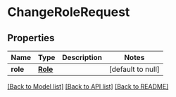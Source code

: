 # ChangeRoleRequest
## Properties

| Name | Type | Description | Notes |
|------------ | ------------- | ------------- | -------------|
| **role** | [**Role**](Role.md) |  | [default to null] |

[[Back to Model list]](../README.md#documentation-for-models) [[Back to API list]](../README.md#documentation-for-api-endpoints) [[Back to README]](../README.md)

